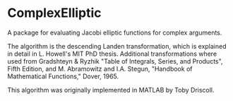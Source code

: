 # ComplexElliptic

A package for evaluating Jacobi elliptic functions for complex arguments.

The algorithm is the descending Landen transformation, which is explained in detail in L. Howell's MIT PhD thesis. Additional transformations where used from Gradshteyn & Ryzhik "Table of Integrals, Series, and Products", Fifth Edition, and M. Abramowitz and I.A. Stegun, "Handbook of Mathematical Functions," Dover, 1965.

This algorithm was originally implemented in MATLAB by Toby Driscoll. 
